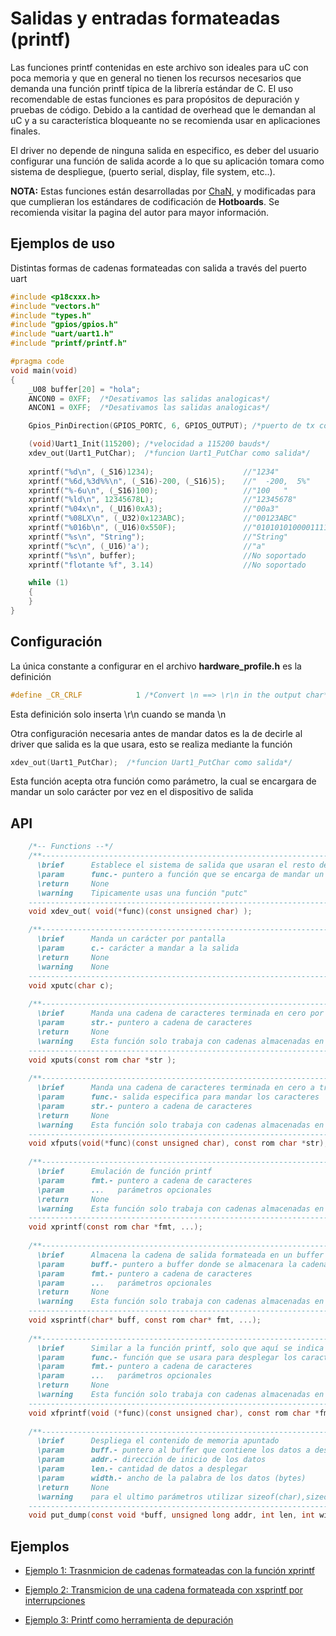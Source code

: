 Salidas y entradas formateadas (printf)
=======================================


Las funciones printf contenidas en este archivo son ideales para uC con poca memoria y que en general no tienen los recursos necesarios que demanda una función printf típica de la librería estándar de C. El uso recomendable de estas funciones es para propósitos de depuración y pruebas de código. Debido a la cantidad de overhead que le demandan al uC y a su característica bloqueante no se recomienda usar en aplicaciones finales.

El driver no depende de ninguna salida en especifico, es deber del usuario configurar una función de salida acorde a lo que su aplicación tomara como sistema de despliegue, (puerto serial, display, file system, etc..).

**NOTA:** Estas funciones están desarrolladas por [ChaN][5], y modificadas para que cumplieran los estándares de codificación de **Hotboards**. Se recomienda visitar la pagina del autor para mayor información.


Ejemplos de uso
---------------

Distintas formas de cadenas formateadas con salida a través del puerto uart
```C
#include <p18cxxx.h>
#include "vectors.h"
#include "types.h"
#include "gpios/gpios.h"
#include "uart/uart1.h"
#include "printf/printf.h"

#pragma code
void main(void)
{
	_U08 buffer[20] = "hola";
    ANCON0 = 0XFF;  /*Desativamos las salidas analogicas*/
    ANCON1 = 0XFF;  /*Desativamos las salidas analogicas*/

    Gpios_PinDirection(GPIOS_PORTC, 6, GPIOS_OUTPUT); /*puerto de tx como salida*/

    (void)Uart1_Init(115200); /*velocidad a 115200 bauds*/
    xdev_out(Uart1_PutChar);  /*funcion Uart1_PutChar como salida*/
    
    xprintf("%d\n", (_S16)1234);                    //"1234"
    xprintf("%6d,%3d%%\n", (_S16)-200, (_S16)5);    //"  -200,  5%"
    xprintf("%-6u\n", (_S16)100);                   //"100   "
    xprintf("%ld\n", 12345678L);                    //"12345678"
    xprintf("%04x\n", (_U16)0xA3);                  //"00a3"
    xprintf("%08LX\n", (_U32)0x123ABC);             //"00123ABC"
    xprintf("%016b\n", (_U16)0x550F);               //"0101010100001111"
    xprintf("%s\n", "String");                      //"String"
    xprintf("%c\n", (_U16)'a');                     //"a"
	xprintf("%s\n", buffer);                        //No soportado
	xprintf("flotante %f", 3.14)					//No soportado

    while (1)
    {
    }
}
```


Configuración
-------------

La única constante a configurar en el archivo **hardware_profile.h** es la definición

```C
#define _CR_CRLF            1 /*Convert \n ==> \r\n in the output char*/
```
Esta definición solo inserta \r\n cuando se manda \n

Otra configuración necesaria antes de mandar datos es la de decirle al driver que salida es la que usara, esto se realiza mediante la función
```C
xdev_out(Uart1_PutChar);  /*funcion Uart1_PutChar como salida*/
```
Esta función acepta otra función como parámetro, la cual se encargara de mandar un solo carácter por vez en el dispositivo de salida

API
---

```C
	/*-- Functions --*/
    /**---------------------------------------------------------------------------------------------    
      \brief      Establece el sistema de salida que usaran el resto de las funciones por default
      \param      func.- puntero a función que se encarga de mandar un carácter por vez a la salida
      \return     None 
      \warning    Tipicamente usas una función "putc"    
    ----------------------------------------------------------------------------------------------*/
    void xdev_out( void(*func)(const unsigned char) );

    /**---------------------------------------------------------------------------------------------    
      \brief      Manda un carácter por pantalla
      \param      c.- carácter a mandar a la salida
      \return     None 
      \warning    None    
    ----------------------------------------------------------------------------------------------*/
    void xputc(char c);
    
	/**---------------------------------------------------------------------------------------------    
      \brief      Manda una cadena de caracteres terminada en cero por pantalla
      \param      str.- puntero a cadena de caracteres
      \return     None 
      \warning    Esta función solo trabaja con cadenas almacenadas en flash    
    ----------------------------------------------------------------------------------------------*/
    void xputs(const rom char *str );
    
	/**---------------------------------------------------------------------------------------------    
      \brief      Manda una cadena de caracteres terminada en cero a través de una salida especifica
      \param      func.- salida especifica para mandar los caracteres
      \param      str.- puntero a cadena de caracteres
      \return     None 
      \warning    Esta función solo trabaja con cadenas almacenadas en flash    
    ----------------------------------------------------------------------------------------------*/
    void xfputs(void(*func)(const unsigned char), const rom char *str);
    
	/**---------------------------------------------------------------------------------------------    
      \brief      Emulación de función printf
      \param      fmt.- puntero a cadena de caracteres
	  \param      ...	parámetros opcionales
      \return     None 
      \warning    Esta función solo trabaja con cadenas almacenadas en flash    
    ----------------------------------------------------------------------------------------------*/
    void xprintf(const rom char *fmt, ...);
    
	/**---------------------------------------------------------------------------------------------    
      \brief      Almacena la cadena de salida formateada en un buffer de memoria
      \param      buff.- puntero a buffer donde se almacenara la cadena de caracteres
	  \param      fmt.- puntero a cadena de caracteres
	  \param      ...	parámetros opcionales
      \return     None 
      \warning    Esta función solo trabaja con cadenas almacenadas en flash    
    ----------------------------------------------------------------------------------------------*/
    void xsprintf(char* buff, const rom char* fmt, ...);
    
	/**---------------------------------------------------------------------------------------------    
      \brief      Similar a la función printf, solo que aquí se indica la opción de salida de caracteres
      \param      func.- función que se usara para desplegar los caracteres
	  \param      fmt.- puntero a cadena de caracteres
	  \param      ...	parámetros opcionales
      \return     None 
      \warning    Esta función solo trabaja con cadenas almacenadas en flash    
    ----------------------------------------------------------------------------------------------*/
    void xfprintf(void (*func)(const unsigned char), const rom char *fmt, ...);
    
    /**---------------------------------------------------------------------------------------------    
      \brief      Despliega el contenido de memoria apuntado
      \param      buff.- puntero al buffer que contiene los datos a desplegar
	  \param      addr.- dirección de inicio de los datos
	  \param      len.-	cantidad de datos a desplegar
      \param      width.- ancho de la palabra de los datos (bytes)
      \return     None 
      \warning    para el ultimo parámetros utilizar sizeof(char),sizeof(short) o sizeof(long)     
    ----------------------------------------------------------------------------------------------*/
    void put_dump(const void *buff, unsigned long addr, int len, int width);

```

Ejemplos
--------

- [Ejemplo 1: Trasnmicion de cadenas formateadas con la función xprintf][1]
- [Ejemplo 2: Transmicion de una cadena formateada con xsprintf por interrupciones][2]
- [Ejemplo 3: Printf como herramienta de depuración][3]


  [1]: https://github.com/Hotboards/Examples/blob/master/Microchip/printf1.X/main.c
  [2]: https://github.com/Hotboards/Examples/blob/master/Microchip/printf2.X/main.c
  [3]: https://github.com/Hotboards/Examples/blob/master/Microchip/printf3.X/main.c

  [5]: http://elm-chan.org/ 

 